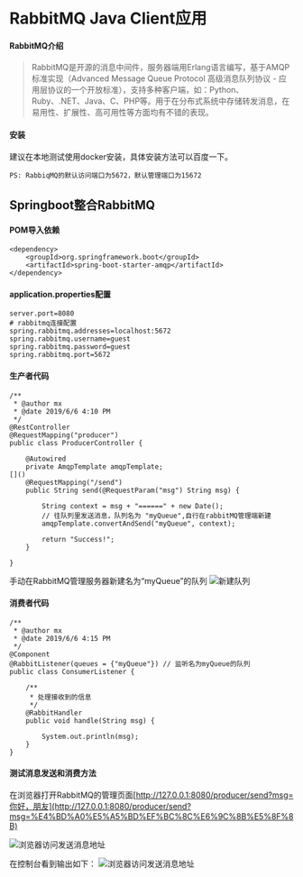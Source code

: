 # RabbitMQ Java Client应用

#### RabbitMQ介绍
>RabbitMQ是开源的消息中间件，服务器端用Erlang语言编写，基于AMQP标准实现（Advanced Message Queue Protocol 高级消息队列协议 - 应用层协议的一个开放标准），支持多种客户端，如：Python、Ruby、.NET、Java、C、PHP等。用于在分布式系统中存储转发消息，在易用性、扩展性、高可用性等方面均有不错的表现。

#### 安装
建议在本地测试使用docker安装，具体安装方法可以百度一下。
  
`PS: RabbiqMQ的默认访问端口为5672，默认管理端口为15672`
## Springboot整合RabbitMQ
#### POM导入依赖
```
<dependency>
    <groupId>org.springframework.boot</groupId>
    <artifactId>spring-boot-starter-amqp</artifactId>
</dependency>
```

#### application.properties配置
```
server.port=8080
# rabbitmq连接配置
spring.rabbitmq.addresses=localhost:5672
spring.rabbitmq.username=guest
spring.rabbitmq.password=guest
spring.rabbitmq.port=5672
```

#### 生产者代码
```
/**
 * @author mx
 * @date 2019/6/6 4:10 PM
 */
@RestController
@RequestMapping("producer")
public class ProducerController {

    @Autowired
    private AmqpTemplate amqpTemplate;
[]()
    @RequestMapping("/send")
    public String send(@RequestParam("msg") String msg) {

        String context = msg + "======" + new Date();
        // 往队列里发送消息，队列名为 "myQueue",自行在rabbitMQ管理端新建
        amqpTemplate.convertAndSend("myQueue", context);

        return "Success!";
    }

}
```
手动在RabbitMQ管理服务器新建名为“myQueue”的队列
![新建队列](https://raw.githubusercontent.com/mxjesse/mxjesse.github.io/master/img_floder/201906/1559809389451.jpg)

#### 消费者代码
```
/**
 * @author mx
 * @date 2019/6/6 4:15 PM
 */
@Component
@RabbitListener(queues = {"myQueue"}) // 监听名为myQueue的队列
public class ConsumerListener {

    /**
     * 处理接收到的信息
     */
    @RabbitHandler
    public void handle(String msg) {

        System.out.println(msg);
    }
}
```
#### 测试消息发送和消费方法
在浏览器打开RabbitMQ的管理页面[http://127.0.0.1:8080/producer/send?msg=你好，朋友](http://127.0.0.1:8080/producer/send?msg=%E4%BD%A0%E5%A5%BD%EF%BC%8C%E6%9C%8B%E5%8F%8B)

![浏览器访问发送消息地址](https://raw.githubusercontent.com/mxjesse/mxjesse.github.io/master/img_floder/201906/1559809684382.jpg)

在控制台看到输出如下：
![浏览器访问发送消息地址](https://raw.githubusercontent.com/mxjesse/mxjesse.github.io/master/img_floder/201906/1559809707954.jpg)

